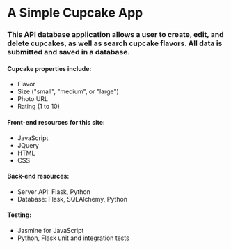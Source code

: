 # A Simple Cupcake App
### This API database application allows a user to create, edit, and delete cupcakes, as well as search cupcake flavors. All data is submitted and saved in a database.
#### Cupcake properties include:
* Flavor
* Size ("small", "medium", or "large")
* Photo URL
* Rating (1 to 10)

#### Front-end resources for this site:
* JavaScript
* JQuery
* HTML
* CSS

#### Back-end resources:
* Server API: Flask, Python
* Database: Flask, SQLAlchemy, Python

#### Testing:
* Jasmine for JavaScript
* Python, Flask unit and integration tests
